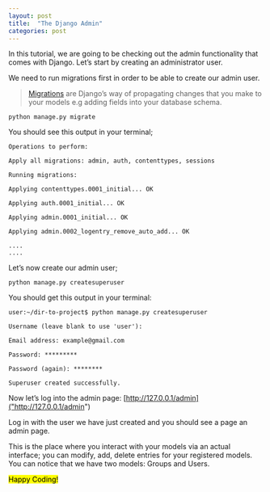 ```yaml
---
layout: post
title:  "The Django Admin"
categories: post
---
```


In this tutorial, we are going to be checking out the admin functionality that comes with Django. Let’s start by creating an administrator user.

We need to run migrations first in order to be able to create our admin user.

>[Migrations]("https://docs.djangoproject.com/en/3.1/topics/migrations/") are Django’s way of propagating changes that you make to your models e.g adding fields into your database schema.

	python manage.py migrate

You should see this output in your terminal;

 
	Operations to perform:

	Apply all migrations: admin, auth, contenttypes, sessions

	Running migrations:

	Applying contenttypes.0001_initial... OK

	Applying auth.0001_initial... OK

	Applying admin.0001_initial... OK

	Applying admin.0002_logentry_remove_auto_add... OK

	....
	....


Let’s now create our admin user;

  
	python manage.py createsuperuser

You should get this output in your terminal:

	user:~/dir-to-project$ python manage.py createsuperuser

	Username (leave blank to use 'user'):

	Email address: example@gmail.com

	Password: *********

	Password (again): ********

	Superuser created successfully.


Now let’s log into the admin page: [http://127.0.0.1/admin]("http://127.0.0.1/admin")

Log in with the user we have just created and you should see a page an admin page. 

This is the place where you interact with your models via an actual interface; you can modify, add, delete entries for your registered models. You can notice that we have two models: Groups and Users.

<mark>Happy Coding!</mark>